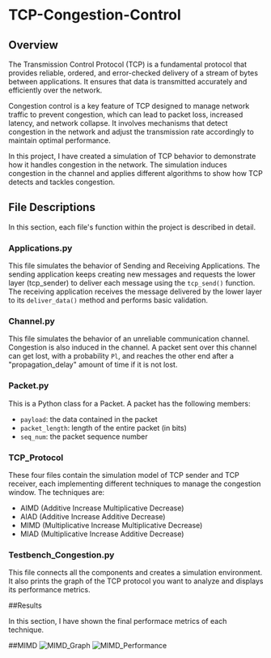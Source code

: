 # TCP-Congestion-Control

## Overview

The Transmission Control Protocol (TCP) is a fundamental protocol that provides reliable, ordered, and error-checked delivery of a stream of bytes between applications. It ensures that data is transmitted accurately and efficiently over the network.

Congestion control is a key feature of TCP designed to manage network traffic to prevent congestion, which can lead to packet loss, increased latency, and network collapse. It involves mechanisms that detect congestion in the network and adjust the transmission rate accordingly to maintain optimal performance.

In this project, I have created a simulation of TCP behavior to demonstrate how it handles congestion in the network. The simulation induces congestion in the channel and applies different algorithms to show how TCP detects and tackles congestion.

## File Descriptions

In this section, each file's function within the project is described in detail.

### Applications.py
This file simulates the behavior of Sending and Receiving Applications. The sending application keeps creating new messages and requests the lower layer (tcp_sender) to deliver each message using the `tcp_send()` function. The receiving application receives the message delivered by the lower layer to its `deliver_data()` method and performs basic validation.

### Channel.py
This file simulates the behavior of an unreliable communication channel. Congestion is also induced in the channel. A packet sent over this channel can get lost, with a probability `Pl`, and reaches the other end after a "propagation_delay" amount of time if it is not lost.

### Packet.py
This is a Python class for a Packet. A packet has the following members:
- `payload`: the data contained in the packet
- `packet_length`: length of the entire packet (in bits)
- `seq_num`: the packet sequence number

### TCP_Protocol
These four files contain the simulation model of TCP sender and TCP receiver, each implementing different techniques to manage the congestion window. The techniques are:
- AIMD (Additive Increase Multiplicative Decrease)
- AIAD (Additive Increase Additive Decrease)
- MIMD (Multiplicative Increase Multiplicative Decrease)
- MIAD (Multiplicative Increase Additive Decrease)

### Testbench_Congestion.py
This file connects all the components and creates a simulation environment. It also prints the graph of the TCP protocol you want to analyze and displays its performance metrics.


##Results 

In this section, I have shown the final performace metrics of each technique. 

##MIMD
![MIMD_Graph](https://github.com/sahilgarg07/TCP-Congestion-Control/assets/125987326/b0133b5c-81cd-4f54-abde-666458ab2356)
![MIMD_Performance](https://github.com/sahilgarg07/TCP-Congestion-Control/assets/125987326/096b7464-8b44-4011-ae34-5fd49edbc403)

